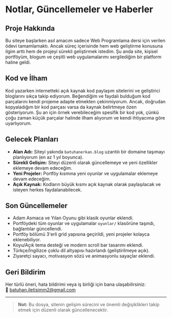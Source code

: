 # Notlar, Güncellemeler ve Haberler

## Proje Hakkında

Bu siteye başlarken asıl amacım sadece Web Programlama dersi için verilen ödevi tamamlamaktı. Ancak süreç içerisinde hem web geliştirme konusuna ilgim arttı hem de projeyi sürekli geliştirmek istedim. Şu anda site, kişisel portföyüm, blogum ve çeşitli web uygulamalarımı sergilediğim bir platform haline geldi.

## Kod ve İlham

Kod yazarken internetteki açık kaynak kod paylaşım sitelerini ve geliştirici bloglarını sıkça takip ediyorum. Beğendiğim ve faydalı bulduğum kod parçalarını kendi projeme adapte etmekten çekinmiyorum. Ancak, doğrudan kopyaladığım bir kod parçası varsa da kaynak belirtmeye özen gösteriyorum. Şu an için örnek verebileceğim spesifik bir kod yok, çünkü çoğu zaman küçük parçalar halinde ilham alıyorum ve kendi ihtiyacıma göre uyarlıyorum.

## Gelecek Planları

- **Alan Adı:** Siteyi yakında `batuhanerkan.blog` uzantılı bir domaine taşımayı planlıyorum (en az 1 yıl boyunca).
- **Sürekli Gelişim:** Siteyi düzenli olarak güncellemeye ve yeni özellikler eklemeye devam edeceğim.
- **Yeni Projeler:** Portföy kısmına yeni oyunlar ve uygulamalar eklemeye devam edeceğim.
- **Açık Kaynak:** Kodların büyük kısmı açık kaynak olarak paylaşılacak ve isteyen herkes faydalanabilecek.

## Son Güncellemeler

- Adam Asmaca ve Yılan Oyunu gibi klasik oyunlar eklendi.
- Portföydeki tüm oyunlar ve uygulamalar `oyunlar/` klasörüne taşındı, bağlantılar güncellendi.
- Portföy bölümü 3'erli grid yapısına geçirildi, yeni projeler kolayca eklenebiliyor.
- Koyu/Açık tema desteği ve modern scroll bar tasarımı eklendi.
- Türkçe/İngilizce çoklu dil altyapısı hazırlandı (geliştirilmeye açık).
- Ziyaretçi sayacı, motivasyon sözü ve animasyonlu sayaçlar eklendi.

## Geri Bildirim

Her türlü öneri, hata bildirimi veya iş birliği için bana ulaşabilirsiniz:  
📧 batuhan.iletisimm2@gmail.com

---

> **Not:** Bu dosya, sitenin gelişim sürecini ve önemli değişiklikleri takip etmek için düzenli olarak güncellenecektir.
